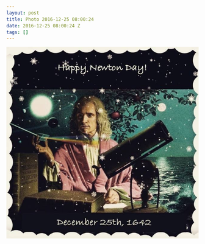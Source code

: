 ```yaml
---
layout: post
title: Photo 2016-12-25 08:00:24
date: 2016-12-25 08:00:24 Z
tags: []
---
```

![](/media/2016/12/154927509396.jpg)
